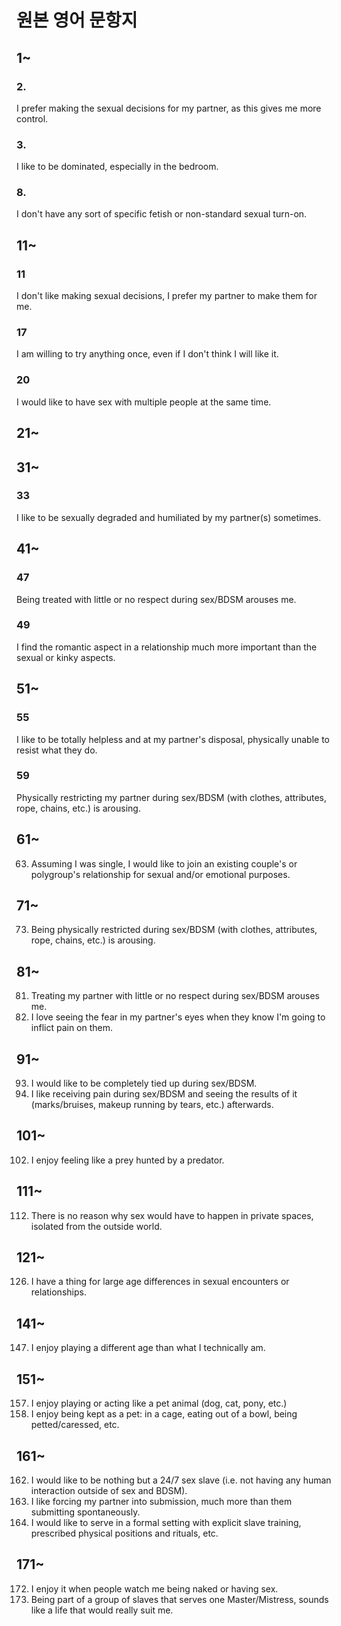 # 원본 영어 문항지
## 1~
### 2.
I prefer making the sexual decisions for my partner, as this gives me more control.
### 3.
I like to be dominated, especially in the bedroom.
### 8.
I don't have any sort of specific fetish or non-standard sexual turn-on.
## 11~
### 11
I don't like making sexual decisions, I prefer my partner to make them for me.
### 17
I am willing to try anything once, even if I don't think I will like it.
### 20
I would like to have sex with multiple people at the same time.
## 21~
## 31~
### 33
I like to be sexually degraded and humiliated by my partner(s) sometimes.
## 41~
### 47
Being treated with little or no respect during sex/BDSM arouses me.
### 49
I find the romantic aspect in a relationship much more important than the sexual or kinky aspects.
## 51~
### 55
I like to be totally helpless and at my partner's disposal, physically unable to resist what they do.
### 59
Physically restricting my partner during sex/BDSM (with clothes, attributes, rope, chains, etc.) is arousing.
## 61~
63. Assuming I was single, I would like to join an existing couple's or polygroup's relationship for sexual and/or emotional purposes.
## 71~
73. Being physically restricted during sex/BDSM (with clothes, attributes, rope, chains, etc.) is arousing.
## 81~
81. Treating my partner with little or no respect during sex/BDSM arouses me.
85. I love seeing the fear in my partner's eyes when they know I'm going to inflict pain on them.
## 91~
93. I would like to be completely tied up during sex/BDSM.
98. I like receiving pain during sex/BDSM and seeing the results of it (marks/bruises, makeup running by tears, etc.) afterwards.
## 101~
102. I enjoy feeling like a prey hunted by a predator.
## 111~
112. There is no reason why sex would have to happen in private spaces, isolated from the outside world.
## 121~
126. I have a thing for large age differences in sexual encounters or relationships.
## 141~
147. I enjoy playing a different age than what I technically am.
## 151~
157. I enjoy playing or acting like a pet animal (dog, cat, pony, etc.)
159. I enjoy being kept as a pet: in a cage, eating out of a bowl, being petted/caressed, etc.
## 161~
162. I would like to be nothing but a 24/7 sex slave (i.e. not having any human interaction outside of sex and BDSM).
166. I like forcing my partner into submission, much more than them submitting spontaneously.
169. I would like to serve in a formal setting with explicit slave training, prescribed physical positions and rituals, etc.
## 171~
172. I enjoy it when people watch me being naked or having sex.
174. Being part of a group of slaves that serves one Master/Mistress, sounds like a life that would really suit me.
